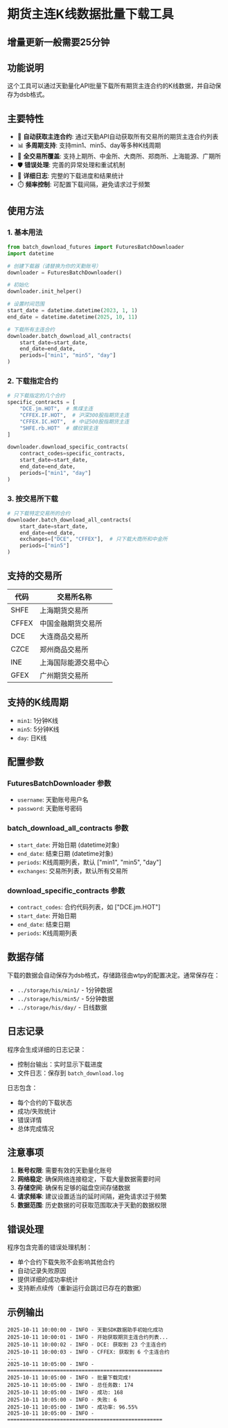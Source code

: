 # 期货主连K线数据批量下载工具

## 增量更新一般需要25分钟

## 功能说明

这个工具可以通过天勤量化API批量下载所有期货主连合约的K线数据，并自动保存为dsb格式。

## 主要特性

- 🚀 **自动获取主连合约**: 通过天勤API自动获取所有交易所的期货主连合约列表
- 📊 **多周期支持**: 支持min1、min5、day等多种K线周期
- 🏢 **全交易所覆盖**: 支持上期所、中金所、大商所、郑商所、上海能源、广期所
- 🛡️ **错误处理**: 完善的异常处理和重试机制
- 📝 **详细日志**: 完整的下载进度和结果统计
- ⏱️ **频率控制**: 可配置下载间隔，避免请求过于频繁

## 使用方法

### 1. 基本用法

```python
from batch_download_futures import FuturesBatchDownloader
import datetime

# 创建下载器（请替换为你的天勤账号）
downloader = FuturesBatchDownloader()

# 初始化
downloader.init_helper()

# 设置时间范围
start_date = datetime.datetime(2023, 1, 1)
end_date = datetime.datetime(2025, 10, 11)

# 下载所有主连合约
downloader.batch_download_all_contracts(
    start_date=start_date,
    end_date=end_date,
    periods=["min1", "min5", "day"]
)
```

### 2. 下载指定合约

```python
# 只下载指定的几个合约
specific_contracts = [
    "DCE.jm.HOT",  # 焦煤主连
    "CFFEX.IF.HOT",  # 沪深300股指期货主连
    "CFFEX.IC.HOT",  # 中证500股指期货主连
    "SHFE.rb.HOT"  # 螺纹钢主连
]

downloader.download_specific_contracts(
    contract_codes=specific_contracts,
    start_date=start_date,
    end_date=end_date,
    periods=["min1", "day"]
)
```

### 3. 按交易所下载

```python
# 只下载特定交易所的合约
downloader.batch_download_all_contracts(
    start_date=start_date,
    end_date=end_date,
    exchanges=["DCE", "CFFEX"],  # 只下载大商所和中金所
    periods=["min5"]
)
```

## 支持的交易所

| 代码    | 交易所名称      |
|-------|------------|
| SHFE  | 上海期货交易所    |
| CFFEX | 中国金融期货交易所  |
| DCE   | 大连商品交易所    |
| CZCE  | 郑州商品交易所    |
| INE   | 上海国际能源交易中心 |
| GFEX  | 广州期货交易所    |

## 支持的K线周期

- `min1`: 1分钟K线
- `min5`: 5分钟K线
- `day`: 日K线

## 配置参数

### FuturesBatchDownloader 参数

- `username`: 天勤账号用户名
- `password`: 天勤账号密码

### batch_download_all_contracts 参数

- `start_date`: 开始日期 (datetime对象)
- `end_date`: 结束日期 (datetime对象)
- `periods`: K线周期列表，默认 ["min1", "min5", "day"]
- `exchanges`: 交易所列表，默认所有交易所

### download_specific_contracts 参数

- `contract_codes`: 合约代码列表，如 ["DCE.jm.HOT"]
- `start_date`: 开始日期
- `end_date`: 结束日期
- `periods`: K线周期列表

## 数据存储

下载的数据会自动保存为dsb格式，存储路径由wtpy的配置决定。通常保存在：

- `../storage/his/min1/` - 1分钟数据
- `../storage/his/min5/` - 5分钟数据
- `../storage/his/day/` - 日线数据

## 日志记录

程序会生成详细的日志记录：

- 控制台输出：实时显示下载进度
- 文件日志：保存到 `batch_download.log`

日志包含：

- 每个合约的下载状态
- 成功/失败统计
- 错误详情
- 总体完成情况

## 注意事项

1. **账号权限**: 需要有效的天勤量化账号
2. **网络稳定**: 确保网络连接稳定，下载大量数据需要时间
3. **存储空间**: 确保有足够的磁盘空间存储数据
4. **请求频率**: 建议设置适当的延时间隔，避免请求过于频繁
5. **数据范围**: 历史数据的可获取范围取决于天勤的数据权限

## 错误处理

程序包含完善的错误处理机制：

- 单个合约下载失败不会影响其他合约
- 自动记录失败原因
- 提供详细的成功率统计
- 支持断点续传（重新运行会跳过已存在的数据）

## 示例输出

```
2025-10-11 10:00:00 - INFO - 天勤SDK数据助手初始化成功
2025-10-11 10:00:01 - INFO - 开始获取期货主连合约列表...
2025-10-11 10:00:02 - INFO - DCE: 获取到 23 个主连合约
2025-10-11 10:00:03 - INFO - CFFEX: 获取到 6 个主连合约
...
2025-10-11 10:05:00 - INFO - ==================================================
2025-10-11 10:05:00 - INFO - 批量下载完成!
2025-10-11 10:05:00 - INFO - 总任务数: 174
2025-10-11 10:05:00 - INFO - 成功: 168
2025-10-11 10:05:00 - INFO - 失败: 6
2025-10-11 10:05:00 - INFO - 成功率: 96.55%
2025-10-11 10:05:00 - INFO - ==================================================
```
